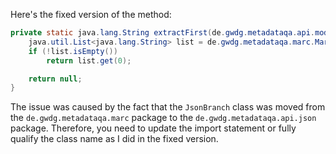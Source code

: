 Here's the fixed version of the method:

```java
private static java.lang.String extractFirst(de.gwdg.metadataqa.api.model.pathcache.JsonPathCache cache, de.gwdg.metadataqa.api.json.JsonBranch branch) {
    java.util.List<java.lang.String> list = de.gwdg.metadataqa.marc.MarcFactory.extractList(cache, branch);
    if (!list.isEmpty())
        return list.get(0);

    return null;
}
```

The issue was caused by the fact that the `JsonBranch` class was moved from the `de.gwdg.metadataqa.marc` package to the `de.gwdg.metadataqa.api.json` package. Therefore, you need to update the import statement or fully qualify the class name as I did in the fixed version.